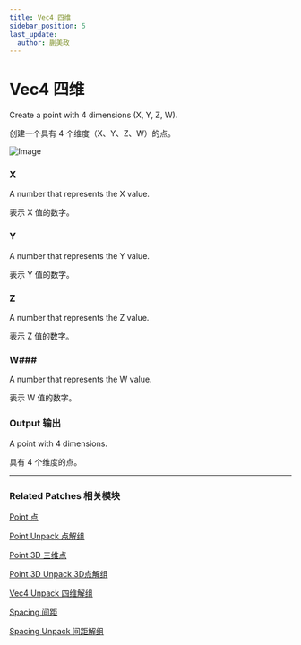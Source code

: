 ```yaml
---
title: Vec4 四维
sidebar_position: 5
last_update:
  author: 蒯美政
---
```


# Vec4 四维

Create a point with 4 dimensions (X, Y, Z, W).

创建一个具有 4 个维度（X、Y、Z、W）的点。

![Image](@site/static/img/docs/Utility/vec4.png)

### X

A number that represents the X value.

表示 X 值的数字。

### Y

A number that represents the Y value.

表示 Y 值的数字。

### Z

A number that represents the Z value.

表示 Z 值的数字。

### W### 

A number that represents the W value.

表示 W 值的数字。

### Output 输出

A point with 4 dimensions.

具有 4 个维度的点。

------

### Related Patches 相关模块

[Point 点](./Point.md)

[Point Unpack 点解组](./Point%20Unpack.md)

[Point 3D 三维点](./Point%203D.md)

[Point 3D Unpack 3D点解组](./Point%203D%20Unpack.md)

[Vec4 Unpack 四维解组](./Vec4%20Unpack.md)

[Spacing 间距](./Spacing.md)

[Spacing Unpack 间距解组](./Spacing%20Unpack.md)

